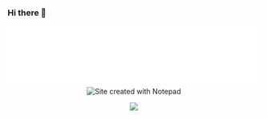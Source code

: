 ### Hi there 👋

<!--
**Arsenic-Lucas/Arsenic-Lucas** is a ✨ _special_ ✨ repository because its `README.md` (this file) appears on your GitHub profile.

Here are some ideas to get you started:

- 🔭 I’m currently working on ...
- 🌱 I’m currently learning ...
- 👯 I’m looking to collaborate on ...
- 🤔 I’m looking for help with ...
- 💬 Ask me about ...
- 📫 How to reach me: ...
- 😄 Pronouns: ...
- ⚡ Fun fact: ...
-->

<div align="center">

<img height="120" alt="Merci de ton passage (:" width="100%" src="https://raw.githubusercontent.com/heckair/heckair/20ee95399089c9940043356fbf6a13e240e6f07a/slider.svg" />
<br />
<img src="https://cdn.discordapp.com/attachments/835888981425651782/982611186526871582/floppahecker-modified.png" alt="Site created with Notepad" height="30" />

![](https://komarev.com/ghpvc/?username=heckair)
</div>

